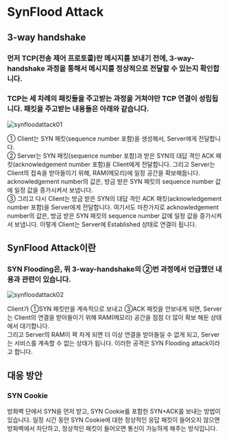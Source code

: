 # SynFlood Attack
## 3-way handshake
### 먼저 TCP(전송 제어 프로토콜)란 메시지를 보내기 전에, 3-way-handshake 과정을 통해서 메시지를 정상적으로 전달할 수 있는지 확인합니다.

### TCP는 세 차례의 패킷들을 주고받는 과정을 거쳐야만 TCP 연결이 성립됩니다. 패킷을 주고받는 내용들은 아래와 같습니다.
![synfloodattack01](practice\practice\이미지\SynFlood01.png)

① Client는 SYN 패킷(sequence number 포함)을 생성해서, Server에게 전달합니다.    
② Server는 SYN 패킷(sequence number 포함)과 받은 SYN의 대답 격인 ACK 패킷(acknowledgement number 포함)을 Client에게 전달합니다. 그리고 Server는 Client의 접속을 받아들이기 위해, RAM(메모리)에 일정 공간을 확보해둡니다. acknowledgement number의 값은, 방금 받은 SYN 패킷의 sequence number 값에 일정 값을 증가시켜서 보냅니다.      
③ 그리고 다시 Client는 방금 받은 SYN의 대답 격인 ACK 패킷(acknowledgement number 포함)을 Server에게 전달합니다. 여기서도 마찬가지로 acknowledgement number의 값은, 방금 받은 SYN 패킷의 sequence number 값에 일정 값을 증가시켜서 보냅니다.
이렇게 Client는 Server에 Established 상태로 연결이 됩니다.

## SynFlood Attack이란
### SYN Flooding은, 위 3-way-handshake의 ②번 과정에서 언급했던 내용과 관련이 있습니다.

![synfloodattack02](practice\practice\이미지\SynFlood02.png)

Client가 ①SYN 패킷만을 계속적으로 보내고 ③ACK 패킷을 안보내게 되면, Server는 Client의 연결을 받아들이기 위해 RAM(메모리) 공간을 점점 더 많이 확보 해둔 상태에서 대기합니다.   
그리고 Server의 RAM이 꽉 차게 되면 더 이상 연결을 받아들일 수 없게 되고, Server는 서비스를 계속할 수 없는 상태가 됩니다. 이러한 공격은 SYN Flooding attack이라고 합니다.

## 대응 방안
### SYN Cookie
방화벽 단에서 SYN을 먼저 받고, SYN Cookie를 포함한 SYN+ACK를 보내는 방법이 있습니다. 일정 시간 동안 SYN Cookie에 대한 정상적인 응답 패킷이 들어오지 않으면 방화벽에서 차단하고, 정상적인 패킷이 들어오면 통신이 가능하게 해주는 방식입니다.